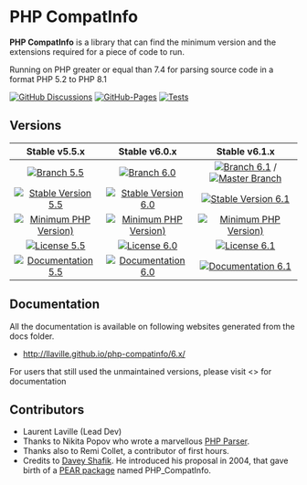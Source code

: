 # PHP CompatInfo

**PHP CompatInfo** is a library that can find the minimum version and the extensions required for a piece of code to run.

Running on PHP greater or equal than 7.4 for parsing source code in a format PHP 5.2 to PHP 8.1

[![GitHub Discussions](https://img.shields.io/github/discussions/llaville/php-compatinfo)](https://github.com/llaville/php-compatinfo/discussions) 
[![GitHub-Pages](https://github.com/llaville/php-compatinfo/actions/workflows/gh-pages.yml/badge.svg)](https://github.com/llaville/php-compatinfo/actions/workflows/gh-pages.yml) 
[![Tests](https://github.com/llaville/php-compatinfo/actions/workflows/php-tests.yaml/badge.svg)](https://github.com/llaville/php-compatinfo/actions/workflows/php-tests.yaml) 

## Versions

|  Stable v5.5.x  |  Stable v6.0.x  |  Stable v6.1.x  |
|:---------------:|:---------------:|:---------------:|
| [![Branch 5.5](https://img.shields.io/badge/branch-5.5-orange)](https://github.com/llaville/php-compatinfo/tree/5.5) | [![Branch 6.0](https://img.shields.io/badge/branch-6.0-orange)](https://github.com/llaville/php-compatinfo/tree/6.0) | [![Branch 6.1](https://img.shields.io/badge/branch-6.1-orange)](https://github.com/llaville/php-compatinfo/tree/6.1) / [![ Master Branch](https://img.shields.io/badge/branch-master-orange)](https://github.com/llaville/php-compatinfo/) |
| [![Stable Version 5.5](https://img.shields.io/badge/packagist-v5.5.6-blue)](https://packagist.org/packages/bartlett/php-compatinfo) | [![Stable Version 6.0](https://img.shields.io/badge/packagist-v6.0.4-blue)](https://packagist.org/packages/bartlett/php-compatinfo) | [![Stable Version 6.1](https://img.shields.io/badge/packagist-v6.1.1-blue)](https://packagist.org/packages/bartlett/php-compatinfo) |
| [![Minimum PHP Version)](https://img.shields.io/packagist/php-v/bartlett/php-compatinfo/5.5.6)](https://www.php.net/supported-versions.php) | [![Minimum PHP Version)](https://img.shields.io/packagist/php-v/bartlett/php-compatinfo/6.0.4)](https://www.php.net/supported-versions.php) | [![Minimum PHP Version)](https://img.shields.io/packagist/php-v/bartlett/php-compatinfo/6.1.1)](https://www.php.net/supported-versions.php) |
| [![License 5.5](https://img.shields.io/packagist/l/bartlett/php-compatinfo)](https://github.com/llaville/php-compatinfo/blob/5.5/LICENSE) | [![License 6.0](https://img.shields.io/packagist/l/bartlett/php-compatinfo)](https://github.com/llaville/php-compatinfo/blob/6.0/LICENSE) | [![License 6.1](https://img.shields.io/packagist/l/bartlett/php-compatinfo)](https://github.com/llaville/php-compatinfo/blob/6.1/LICENSE) |
| [![Documentation 5.5](https://img.shields.io/badge/documentation-v5.5-green)](http://bartlett.laurent-laville.org/php-compatinfo/) | [![Documentation 6.0](https://img.shields.io/badge/documentation-v6.0-green)](https://github.com/llaville/php-compatinfo/tree/6.0/docs) | [![Documentation 6.1](https://img.shields.io/badge/documentation-v6.1-green)](https://github.com/llaville/php-compatinfo/tree/6.1/docs) |

## Documentation

All the documentation is available on following websites generated from the docs folder.

- <http://llaville.github.io/php-compatinfo/6.x/>

For users that still used the unmaintained versions, please visit <> for documentation

## Contributors

* Laurent Laville (Lead Dev)
* Thanks to Nikita Popov who wrote a marvellous [PHP Parser](https://github.com/nikic/PHP-Parser).
* Thanks also to Remi Collet, a contributor of first hours.
* Credits to [Davey Shafik](https://github.com/dshafik). He introduced his proposal in 2004, that gave birth of a [PEAR package](http://pear.php.net/package/PHP_CompatInfo) named PHP_CompatInfo.
